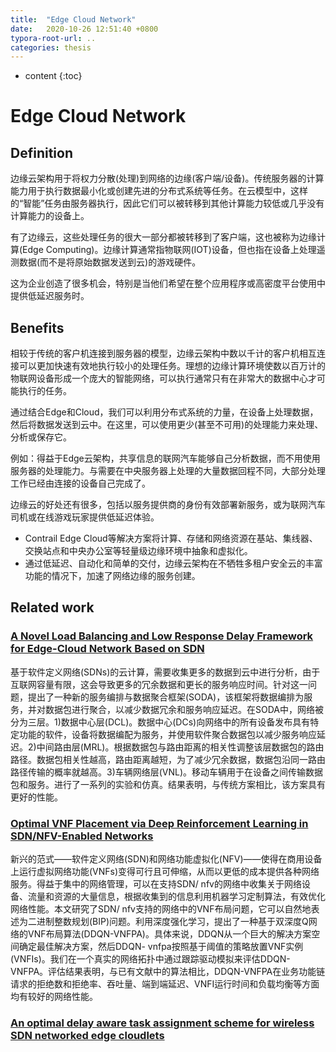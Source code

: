 ```yaml
---
title:  "Edge Cloud Network"
date:   2020-10-26 12:51:40 +0800
typora-root-url: ..
categories: thesis
---
```


* content
{:toc}

# Edge Cloud Network

## Definition

 边缘云架构用于将权力分散(处理)到网络的边缘(客户端/设备)。传统服务器的计算能力用于执行数据最小化或创建先进的分布式系统等任务。在云模型中，这样的“智能”任务由服务器执行，因此它们可以被转移到其他计算能力较低或几乎没有计算能力的设备上。

有了边缘云，这些处理任务的很大一部分都被转移到了客户端，这也被称为边缘计算(Edge Computing)。边缘计算通常指物联网(IOT)设备，但也指在设备上处理遥测数据(而不是将原始数据发送到云)的游戏硬件。

这为企业创造了很多机会，特别是当他们希望在整个应用程序或高密度平台使用中提供低延迟服务时。

## Benefits

相较于传统的客户机连接到服务器的模型，边缘云架构中数以千计的客户机相互连接可以更加快速有效地执行较小的处理任务。理想的边缘计算环境使数以百万计的物联网设备形成一个庞大的智能网络，可以执行通常只有在非常大的数据中心才可能执行的任务。

通过结合Edge和Cloud，我们可以利用分布式系统的力量，在设备上处理数据，然后将数据发送到云中。在这里，可以使用更少(甚至不可用)的处理能力来处理、分析或保存它。

例如：得益于Edge云架构，共享信息的联网汽车能够自己分析数据，而不用使用服务器的处理能力。与需要在中央服务器上处理的大量数据回程不同，大部分处理工作已经由连接的设备自己完成了。

边缘云的好处还有很多，包括以服务提供商的身份有效部署新服务，或为联网汽车司机或在线游戏玩家提供低延迟体验。

* Contrail Edge Cloud等解决方案将计算、存储和网络资源在基站、集线器、交换站点和中央办公室等轻量级边缘环境中抽象和虚拟化。
* 通过低延迟、自动化和简单的交付，边缘云架构在不牺牲多租户安全云的丰富功能的情况下，加速了网络边缘的服务创建。

## Related work

### [A Novel Load Balancing and Low Response Delay Framework for Edge-Cloud Network Based on SDN](https://ieeexplore.ieee.org/document/8892518)

基于软件定义网络(SDNs)的云计算，需要收集更多的数据到云中进行分析，由于互联网容量有限，这会导致更多的冗余数据和更长的服务响应时间。针对这一问题，提出了一种新的服务编排与数据聚合框架(SODA)，该框架将数据编排为服务，并对数据包进行聚合，以减少数据冗余和服务响应延迟。在SODA中，网络被分为三层。1)数据中心层(DCL)。数据中心(DCs)向网络中的所有设备发布具有特定功能的软件，设备将数据编配为服务，并使用软件聚合数据包以减少服务响应延迟。2)中间路由层(MRL)。根据数据包与路由距离的相关性调整该层数据包的路由路径。数据包相关性越高，路由距离越短，为了减少冗余数据，数据包沿同一路由路径传输的概率就越高。3)车辆网络层(VNL)。移动车辆用于在设备之间传输数据包和服务。进行了一系列的实验和仿真。结果表明，与传统方案相比，该方案具有更好的性能。

### [Optimal VNF Placement via Deep Reinforcement Learning in SDN/NFV-Enabled Networks](https://apps-webofknowledge-com.webvpn.las.ac.cn/full_record.do?product=UA&search_mode=AdvancedSearch&qid=8&SID=7Fz7cFld277jLHIz9RY&page=1&doc=30&cacheurlFromRightClick=no)

新兴的范式——软件定义网络(SDN)和网络功能虚拟化(NFV)——使得在商用设备上运行虚拟网络功能(VNFs)变得可行且可伸缩，从而以更低的成本提供各种网络服务。得益于集中的网络管理，可以在支持SDN/ nfv的网络中收集关于网络设备、流量和资源的大量信息，根据收集到的信息利用机器学习定制算法，有效优化网络性能。本文研究了SDN/ nfv支持的网络中的VNF布局问题，它可以自然地表述为二进制整数规划(BIP)问题。利用深度强化学习，提出了一种基于双深度Q网络的VNF布局算法(DDQN-VNFPA)。具体来说，DDQN从一个巨大的解决方案空间确定最佳解决方案，然后DDQN- vnfpa按照基于阈值的策略放置VNF实例(VNFIs)。我们在一个真实的网络拓扑中通过跟踪驱动模拟来评估DDQN-VNFPA。评估结果表明，与已有文献中的算法相比，DDQN-VNFPA在业务功能链请求的拒绝数和拒绝率、吞吐量、端到端延迟、VNFI运行时间和负载均衡等方面均有较好的网络性能。

### [An optimal delay aware task assignment scheme for wireless SDN networked edge cloudlets](https://apps-webofknowledge-com.webvpn.las.ac.cn/full_record.do?product=UA&search_mode=AdvancedSearch&qid=8&SID=7Fz7cFld277jLHIz9RY&page=1&doc=31)

